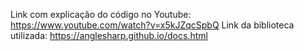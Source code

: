 Link com explicação do código no Youtube: https://www.youtube.com/watch?v=x5kJZqcSpbQ
Link da biblioteca utilizada: https://anglesharp.github.io/docs.html
